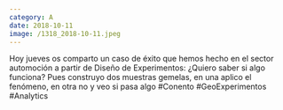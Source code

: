 ```yaml
--- 
category: A 
date: 2018-10-11 
image: /1318_2018-10-11.jpeg 
--- 
```


Hoy jueves os comparto un caso de éxito que hemos hecho en el sector automoción a partir de Diseño de Experimentos: ¿Quiero saber si algo funciona? Pues construyo dos muestras gemelas, en una aplico el fenómeno, en otra no y veo si pasa algo #Conento #GeoExperimentos #Analytics